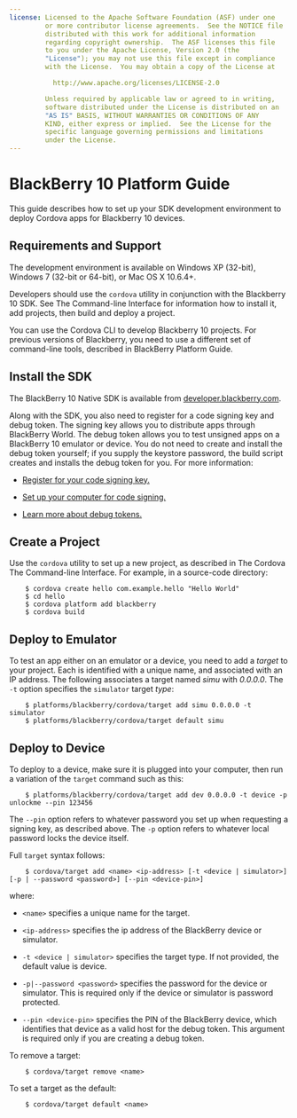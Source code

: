 ```yaml
---
license: Licensed to the Apache Software Foundation (ASF) under one
         or more contributor license agreements.  See the NOTICE file
         distributed with this work for additional information
         regarding copyright ownership.  The ASF licenses this file
         to you under the Apache License, Version 2.0 (the
         "License"); you may not use this file except in compliance
         with the License.  You may obtain a copy of the License at

           http://www.apache.org/licenses/LICENSE-2.0

         Unless required by applicable law or agreed to in writing,
         software distributed under the License is distributed on an
         "AS IS" BASIS, WITHOUT WARRANTIES OR CONDITIONS OF ANY
         KIND, either express or implied.  See the License for the
         specific language governing permissions and limitations
         under the License.
---
```


BlackBerry 10 Platform Guide
==================================

This guide describes how to set up your SDK development environment to
deploy Cordova apps for Blackberry 10 devices.

## Requirements and Support

The development environment is available on Windows XP (32-bit),
Windows 7 (32-bit or 64-bit), or Mac OS X 10.6.4+.

Developers should use the `cordova` utility in conjunction with the
Blackberry 10 SDK.  See The Command-line Interface for information how
to install it, add projects, then build and deploy a project.

You can use the Cordova CLI to develop Blackberry 10 projects.  For
previous versions of Blackberry, you need to use a different set of
command-line tools, described in BlackBerry Platform Guide.

## Install the SDK

The BlackBerry 10 Native SDK is available from
[developer.blackberry.com](http://developer.blackberry.com/native/download/).

Along with the SDK, you also need to register for a code signing key
and debug token.  The signing key allows you to distribute apps
through BlackBerry World. The debug token allows you to test unsigned
apps on a BlackBerry 10 emulator or device. You do not need to create
and install the debug token yourself; if you supply the keystore
password, the build script creates and installs the debug token for
you. For more information:

* [Register for your code signing key.](https://www.blackberry.com/SignedKeys/codesigning.html)

* [Set up your computer for code signing.](http://developer.blackberry.com/html5/documentation/set_up_for_signing.html)

* [Learn more about debug tokens.](http://developer.blackberry.com/html5/documentation/running_your_bb10_app_2008471_11.html)

## Create a Project

Use the `cordova` utility to set up a new project, as described in The
Cordova The Command-line Interface. For example, in a source-code
directory:

        $ cordova create hello com.example.hello "Hello World"
        $ cd hello
        $ cordova platform add blackberry
        $ cordova build

## Deploy to Emulator

To test an app either on an emulator or a device, you need to add a
_target_ to your project. Each is identified with a unique name, and
associated with an IP address.  The following associates a target
named _simu_ with _0.0.0.0_. The `-t` option specifies the `simulator`
target _type_:

        $ platforms/blackberry/cordova/target add simu 0.0.0.0 -t simulator
        $ platforms/blackberry/cordova/target default simu

## Deploy to Device

To deploy to a device, make sure it is plugged into your computer,
then run a variation of the `target` command such as this:

        $ platforms/blackberry/cordova/target add dev 0.0.0.0 -t device -p unlockme --pin 123456

The `--pin` option refers to whatever password you set up when
requesting a signing key, as described above.  The `-p` option refers
to whatever local password locks the device itself.

Full `target` syntax follows:

        $ cordova/target add <name> <ip-address> [-t <device | simulator>] [-p | --password <password>] [--pin <device-pin>]

where:

* `<name>` specifies a unique name for the target.

* `<ip-address>` specifies the ip address of the BlackBerry device or
  simulator.

* `-t <device | simulator>` specifies the target type. If not
  provided, the default value is device.

* `-p|--password <password>` specifies the password for the device or
  simulator. This is required only if the device or simulator is
  password protected.

* `--pin <device-pin>` specifies the PIN of the BlackBerry device,
  which identifies that device as a valid host for the debug
  token. This argument is required only if you are creating a debug
  token.

To remove a target:

        $ cordova/target remove <name>

To set a target as the default:

        $ cordova/target default <name>

<!--

## Building your app

To build your app, run the build script. You can build the app in
either release mode or in debug mode.

* When you build the app in release mode, you are preparing it for
  distribution through BlackBerry World. The script packages your app
  resources and plugins together in a _.bar_ file, then signs the app.

* When you build the app in debug mode, you are preparing it to be
  tested. The script packages your app resources and plugins together
  in a _.bar_ file, but does not sign it. The script can also deploy
  the app onto a previously defined target. If you have not already
  created and installed a debug token, you can supply the keystore
  password, and the build script will create and install the debug
  token for you as well.

Debug mode also enables Web Inspector for the app, which allows you to
remotely inspect the source code. A prompt displays the URL that you
can use to connect to and inspect your app. For more information on
using Web Inspector, see [Debugging using Web
Inspector](http://developer.blackberry.com/html5/documentation/web_inspector_overview_1553586_11.html).

### Build your app in release mode

To build your app in release mode, type the following command:

        $ cordova/build release -k|--keystorepass <password> [-b|--buildId <number>] [-p|--params <params-JSON-file>]

where

* `-k|--keystorepass <password>` specifies the password you defined
  when you configured your computer to sign applications.

* `-b|--buildId <number>` specifies the build version number of your
  application. Typically, this number should be incremented from the
  previous signed version. This argument is optional.

* `-p|--params <params-JSON-file>` specifies a JSON file containing
  additional parameters to pass to downstream tools. This argument is
  optional.

### Build your app in debug mode

To build your app in release mode, on the command line, type the
following command:

        $ cordova/build debug [<target>] [-k|--keystorepass <password>] [-p|--params <params-JSON-file>] [-ll|--loglevel <error|warn|verbose>]

where

* `<target>` specifies the name of a previously added target. If
  `<target>` is not specified, the default target is used, if one has
  been created. This argument is only required if you want the script
  to deploy your app to a BlackBerry device or simulator and you have
  not created a default target. Additionally, if `<target>` is a
  device, then that device must be connected to your computer by USB
  connection or be connected to the same Wi-Fi network as your
  computer.

* `-k|--keystorepass <password>` specifies the password you defined
  when you configured your computer to sign applications. This
  password is also used to create your debug token. This argument is
  only required if you want the script to create and install the debug
  token for you.

* `-p|--params <params-JSON-file>` specifies a JSON file containing
  additional parameters to pass to downstream tools.

* `-ll|--loglevel <level>` specifies the log level. The log level may
  be one of `error`, `warn`, or `verbose`.

Note that all of these parameters are optional. If you have previously
defined a default target (and installed a debug token, if that target
is a BlackBerry device), you can run the script with no arguments, and
the script will package your app and deploy it to the default
target. For example:

        $ cordova/build debug

## Deploying an app

You can test your app using either a BlackBerry device or a simulator.
Before deploying your app, you must first create a target for the
device or simulator you want to deploy your app to.

The run script will first build your app. If you intend to deploy an
app to a physical device for testing, you must first install a debug
token on that device. If you specify the `--keystorepass <password>`
argument when running the run script, the script will create and
install the debug token for you. You do not need a debug token to test
your app on a simulator, even if that app is unsigned.

To deploy your app to a device or simulator, on a command line type
the following command:

        $ cordova/run <target> [--no-build]

where:

* `<target>` specifies the name of a previously added target. If
  `<target>` is a device, then that device must be connected to your
  computer by USB connection or be connected to the same Wi-Fi network
  as your computer.

* `-no--build` will use the most recently built version of the
  application rather than re-building. This is useful to test an
  application in release mode.

-->
